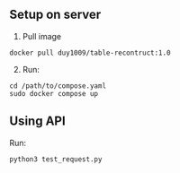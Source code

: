 ## Setup on server
1. Pull image
```
docker pull duy1009/table-recontruct:1.0
```

2. Run:
```
cd /path/to/compose.yaml
sudo docker compose up 
```

## Using API
Run:
```
python3 test_request.py
```

